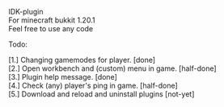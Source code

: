 IDK-plugin  
For minecraft bukkit 1.20.1  
Feel free to use any code  
  
Todo:  
  
[1.] Changing gamemodes for player.                [done]  
[2.] Open workbench and (custom) menu in game.     [half-done]  
[3.] Plugin help message.                          [done]  
[4.] Check (any) player's ping in game.            [half-done]  
[5.] Download and reload and uninstall plugins     [not-yet]  

